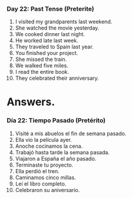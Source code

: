 

### Day 22: Past Tense (Preterite)
1. I visited my grandparents last weekend.
2. She watched the movie yesterday.
3. We cooked dinner last night.
4. He worked late last week.
5. They traveled to Spain last year.
6. You finished your project.
7. She missed the train.
8. We walked five miles.
9. I read the entire book.
10. They celebrated their anniversary.

# Answers.
### Día 22: Tiempo Pasado (Pretérito)
1. Visité a mis abuelos el fin de semana pasado.
2. Ella vio la película ayer.
3. Anoche cocinamos la cena.
4. Trabajó hasta tarde la semana pasada.
5. Viajaron a España el año pasado.
6. Terminaste tu proyecto.
7. Ella perdió el tren.
8. Caminamos cinco millas.
9. Leí el libro completo.
10. Celebraron su aniversario.